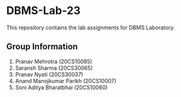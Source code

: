 # DBMS-Lab-23
This repository contains the lab assignments for DBMS Laboratory.  
## Group Information  
1. Pranav Mehrotra (20CS10085)  
2. Saransh Sharma (20CS30065)  
3. Pranav Nyati (20CS30037)  
4. Anand Manojkumar Parikh (20CS10007)  
5. Soni Aditya Bharatbhai (20CS10060)  
